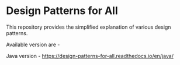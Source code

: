 # Design Patterns for All

This repository provides the simplified explanation of various design patterns.

Available version are -

Java version - https://design-patterns-for-all.readthedocs.io/en/java/
